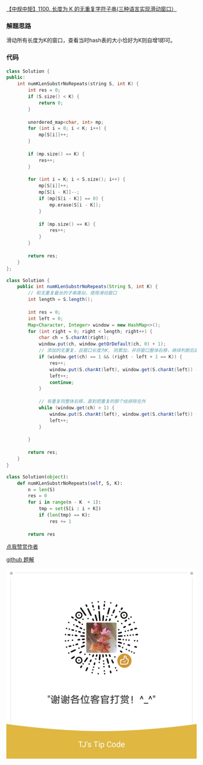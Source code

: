 [【中规中矩】1100. 长度为 K 的无重复字符子串(三种语言实现滑动窗口）](https://leetcode-cn.com/problems/find-k-length-substrings-with-no-repeated-characters/solution/zhong-gui-zhong-ju-1100-chang-du-wei-k-d-q6da/)

### 解题思路
滑动所有长度为K的窗口，查看当时hash表的大小恰好为K则自增1即可。

### 代码

```c++ []
class Solution {
public:
    int numKLenSubstrNoRepeats(string S, int K) {
        int res = 0;
        if (S.size() < K) {
            return 0;
        }

        unordered_map<char, int> mp;
        for (int i = 0; i < K; i++) {
            mp[S[i]]++;
        }

        if (mp.size() == K) {
            res++;
        }

        for (int i = K; i < S.size(); i++) {
            mp[S[i]]++;
            mp[S[i - K]]--;
            if (mp[S[i - K]] == 0) {
                mp.erase(S[i - K]);
            }

            if (mp.size() == K) {
                res++;
            }
        }

        return res;
    }
};
```

```java []
class Solution {
    public int numKLenSubstrNoRepeats(String S, int K) {
        // 和无重复最长的子串类似，使用滑动窗口
        int length = S.length();

        int res = 0;
        int left = 0; 
        Map<Character, Integer> window = new HashMap<>();
        for (int right = 0; right < length; right++) {
            char ch = S.charAt(right);
            window.put(ch, window.getOrDefault(ch, 0) + 1);
            // 添加的无重复，且窗口长度为K, 则累加，并将窗口整体右移，继续判断后面的
            if (window.get(ch) == 1 && (right - left + 1 == K)) {
                res++;
                window.put(S.charAt(left), window.get(S.charAt(left)) - 1);
                left++;
                continue;
            }

            // 有重复则整体右移，直到把重复的那个给排除在外
            while (window.get(ch) > 1) {
                window.put(S.charAt(left), window.get(S.charAt(left)) - 1);
                left++;
            }

        }

        return res;
    }
}
```
```python []
class Solution(object):
    def numKLenSubstrNoRepeats(self, S, K):
        n = len(S)
        res = 0
        for i in range(n - K  + 1):
            tmp = set(S[i : i + K])
            if (len(tmp) == K):
                res += 1

        return res
```


[点我赞赏作者](https://github.com/jyj407/leetcode/blob/master/wechat%20reward%20QRCode.png)

[github 题解](https://github.com/jyj407/leetcode/blob/master/1100.md)

![Image](https://github.com/jyj407/leetcode/blob/master/wechat%20reward%20QRCode.png)
